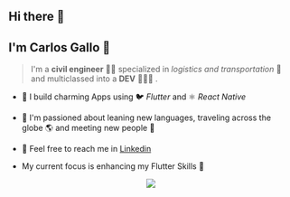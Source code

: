 ## Hi there 👋

## I'm **Carlos Gallo** 🐓 <br />

> I'm a **civil engineer** 👷🏽 specialized in *logistics and transportation* 🚠 <br />
> and multiclassed into a **DEV** 👨🏽‍💻 .

- 🚀 I build charming Apps using 🐦 *Flutter*  and ⚛️ *React Native*

- 🐘 I'm passioned about leaning new languages, traveling across the globe 🌎 and meeting new people 👋

-  📱 Feel free to reach me in [Linkedin](https://www.linkedin.com/in/carlosalbertogallo/)


* My current focus is enhancing my Flutter Skills 📶

<p align="center">
  <img src="https://user-images.githubusercontent.com/68342326/138197855-43b2b1c2-97c8-4d2a-91b8-57c28296d29d.png"/>
</p>
<!--
**carlosgallo0/carlosgallo0** is a ✨ _special_ ✨ repository because its `README.md` (this file) appears on your GitHub profile.

Here are some ideas to get you started:

- 🔭 I’m currently working on ...
- 🌱 I’m currently learning ...
- 👯 I’m looking to collaborate on ...
- 🤔 I’m looking for help with ...
- 💬 Ask me about ...
- 📫 How to reach me: ...
- 😄 Pronouns: ...
- ⚡ Fun fact: ...
-->

